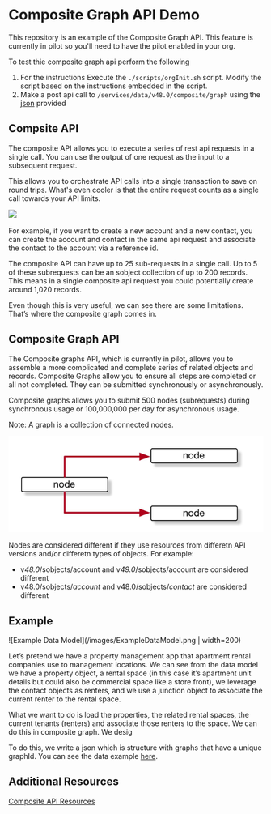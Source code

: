 # Composite Graph API Demo

This repository is an example of the Composite Graph API. This feature is currently in pilot so you'll need to have the pilot enabled in your org.

To test thie composite graph api perform the following 

1. For the instructions Execute the `./scripts/orgInit.sh` script. Modify the script based on the instructions embedded in the script. 
2. Make a post api call to `/services/data/v48.0/composite/graph` using the [json](/data/dataload.json) provided


## Compsite API
The composite API allows you to execute a series of rest api requests in a single call. You can use the output of one request as the input to a subsequent request. 

This allows you to orchestrate API calls into a single transaction to save on round trips. What's even cooler is that the entire request counts as a single call towards your API limits.  


<img src="https://github.com/elfaustoNet/compositeGraphAPI/images/compositeApiRequest.png" width="50%">


For example, if you want to create a new account and a new contact,  you can create the account and contact in the same api request and associate the contact to the account via a reference id. 

The composite API can have up to 25 sub-requests in a single call. Up to 5 of these subrequests can be an sobject collection of up to 200 records. This means in a single composite api request you could potentially create around 1,020 records. 

Even though this is very useful, we can see there are some limitations. That’s where the composite graph comes in. 



## Composite Graph API
The Composite graphs API, which is currently in pilot,  allows you to assemble a more complicated and complete series of related objects and records. Composite Graphs allow you to ensure all steps are completed or all not completed. They can be submitted synchronously or asynchronously. 

Composite graphs allows you to submit 500 nodes (subrequests) during synchronous usage or 100,000,000 per day for asynchronous usage. 

Note: A graph is a collection of connected nodes. 

![Node](/images/nodeDiagram.png)


Nodes are considered different if they use resources from differetn API versions and/or differetn types of objects.
For example: 

* v*48.0*/sobjects/account and v*49.0*/sobjects/account are considered different
* v48.0/sobjects/*account* and v48.0/sobjects/*contact* are considered different

## Example
![Example Data Model](/images/ExampleDataModel.png | width=200)

Let’s pretend we have a property management app that apartment rental companies use to management locations. 
We can see from the data model we have a property object, a rental space (in this case it’s apartment unit details but could also be commercial space like a store front), we leverage the contact objects as renters, and we use a junction object to  associate the current renter to the rental space. 

What we want to do is load the properties, the related rental spaces, the current tenants (renters) and associate those renters to the space. We can do this in composite graph.  We desig

To do this, we write a json which is structure with graphs that have a unique graphId.  You can see the data example [here](/data/dataload.json).



## Additional Resources 
[Composite API Resources](https://developer.salesforce.com/docs/atlas.en-us.api_rest.meta/api_rest/resources_composite.htm)



